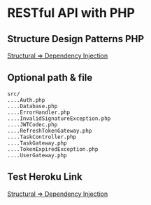 # RESTful API with PHP

## Structure Design Patterns PHP

[Structural => Dependency Injection](https://designpatternsphp.readthedocs.io/en/latest/Structural/DependencyInjection/README.html)

## Optional path & file

```
src/
....Auth.php
....Database.php
....ErrorHandler.php
....InvalidSignatureException.php
....JWTCodec.php
....RefreshTokenGateway.php
....TaskController.php
....TaskGateway.php
....TokenExpiredException.php
....UserGateway.php
```



## Test Heroku Link

[Structural => Dependency Injection](https://restapi-php.herokuapp.com/example-client.php)
